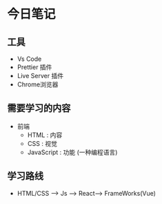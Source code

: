 # 今日笔记

## 工具
- Vs Code
- Prettier 插件
- Live Server 插件
- Chrome浏览器

## 需要学习的内容
 - 前端
   - HTML : 内容
   - CSS  : 视觉
   - JavaScript : 功能 (一种编程语言)

## 学习路线
- HTML/CSS --> Js --> React--> FrameWorks(Vue)


